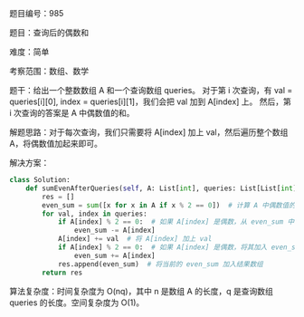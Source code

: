 题目编号：985

题目：查询后的偶数和

难度：简单

考察范围：数组、数学

题干：给出一个整数数组 A 和一个查询数组 queries。
对于第 i 次查询，有 val = queries[i][0], index = queries[i][1]，我们会把 val 加到 A[index] 上。
然后，第 i 次查询的答案是 A 中偶数值的和。

解题思路：对于每次查询，我们只需要将 A[index] 加上 val，然后遍历整个数组 A，将偶数值加起来即可。

解决方案：

```python
class Solution:
    def sumEvenAfterQueries(self, A: List[int], queries: List[List[int]]) -> List[int]:
        res = []
        even_sum = sum([x for x in A if x % 2 == 0])  # 计算 A 中偶数值的和
        for val, index in queries:
            if A[index] % 2 == 0:  # 如果 A[index] 是偶数，从 even_sum 中减去 A[index]
                even_sum -= A[index]
            A[index] += val  # 将 A[index] 加上 val
            if A[index] % 2 == 0:  # 如果 A[index] 是偶数，将其加入 even_sum
                even_sum += A[index]
            res.append(even_sum)  # 将当前的 even_sum 加入结果数组
        return res
```

算法复杂度：时间复杂度为 O(nq)，其中 n 是数组 A 的长度，q 是查询数组 queries 的长度。空间复杂度为 O(1)。
